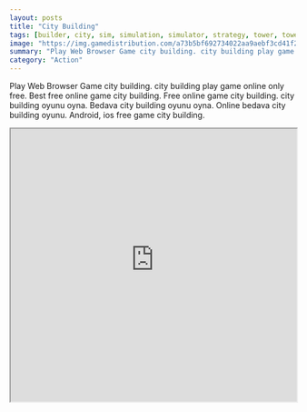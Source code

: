```yaml
---
layout: posts
title: "City Building"
tags: [builder, city, sim, simulation, simulator, strategy, tower, towers, webgl, free, online, games, oyna, game, free, games, play, play, games]
image: "https://img.gamedistribution.com/a73b5bf692734022aa9aebf3cd41f28b-512x340.jpeg"
summary: "Play Web Browser Game city building. city building play game online only free. Best free online game city building. Free online game city building. city building oyunu oyna. Bedava city building oyunu oyna. Online bedava city building oyunu. Android, ios free game city building."
category: "Action"
---
```


Play Web Browser Game city building. city building play game online only free. Best free online game city building. Free online game city building. city building oyunu oyna. Bedava city building oyunu oyna. Online bedava city building oyunu. Android, ios free game city building.

<iframe width="100%" height="480px;" src="https://html5.gamedistribution.com/a73b5bf692734022aa9aebf3cd41f28b/"></iframe>